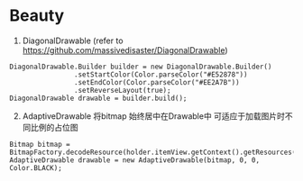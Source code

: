 # Beauty
1. DiagonalDrawable (refer to https://github.com/massivedisaster/DiagonalDrawable)

```
DiagonalDrawable.Builder builder = new DiagonalDrawable.Builder()
                .setStartColor(Color.parseColor("#E52878"))
                .setEndColor(Color.parseColor("#EE2A7B"))
                .setReverseLayout(true);
DiagonalDrawable drawable = builder.build();
```

2. AdaptiveDrawable 将bitmap 始终居中在Drawable中  可适应于加载图片时不同比例的占位图

```
Bitmap bitmap = BitmapFactory.decodeResource(holder.itemView.getContext().getResources(),R.drawable.gank_ph_meizi);
AdaptiveDrawable drawable = new AdaptiveDrawable(bitmap, 0, 0, Color.BLACK);
```
